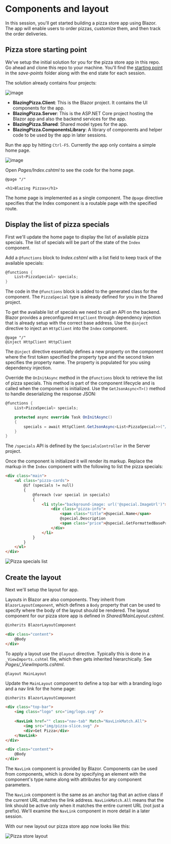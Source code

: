 # Components and layout

In this session, you'll get started building a pizza store app using Blazor. The app will enable users to order pizzas, customize them, and then track the order deliveries.

## Pizza store starting point

We've setup the initial solution for you for the pizza store app in this repo. Go ahead and clone this repo to your machine. You'll find the [starting point](/docs/00-starting-point.md) in the *save-points* folder along with the end state for each session.

The solution already contains four projects:

![image](https://user-images.githubusercontent.com/1874516/51783836-f2418500-20f4-11e9-95d4-4e9b34e6b2ca.png)

- **BlazingPizza.Client**: This is the Blazor project. It contains the UI components for the app.
- **BlazingPizza.Server**: This is the ASP.NET Core project hosting the Blazor app and also the backend services for the app.
- **BlazingPizza.Shared**: Shared model types for the app.
- **BlazingPizza.ComponentsLibrary**: A library of components and helper code to be used by the app in later sessions.

Run the app by hitting `Ctrl-F5`. Currently the app only contains a simple home page.

![image](https://user-images.githubusercontent.com/1874516/51783774-afcb7880-20f3-11e9-9c22-2f330380ff1e.png)

Open *Pages/Index.cshtml* to see the code for the home page.

```
@page "/"

<h1>Blazing Pizzas</h1>
```

The home page is implemented as a single component. The `@page` directive specifies that the Index component is a routable page with the specified route. 

## Display the list of pizza specials

First we'll update the home page to display the list of available pizza specials. The list of specials will be part of the state of the `Index` component.

Add a `@functions` block to *Index.cshtml* with a list field to keep track of the available specials:

```csharp
@functions {
    List<PizzaSpecial> specials;
}
```

The code in the `@functions` block is added to the generated class for the component. The `PizzaSpecial` type is already defined for you in the Shared project.

To get the available list of specials we need to call an API on the backend. Blazor provides a preconfigured `HttpClient` through dependency injection that is already setup with the correct base address. Use the `@inject` directive to inject an `HttpClient` into the `Index` component.

```
@page "/"
@inject HttpClient HttpClient
```

The `@inject` directive essentially defines a new property on the component where the first token specified the property type and the second token specifies the property name. The property is populated for you using dependency injection.

Override the `OnInitAsync` method in the `@functions` block to retrieve the list of pizza specials. This method is part of the component lifecycle and is called when the component is initialized. Use the `GetJsonAsync<T>()` method to handle deserializing the response JSON:

```csharp
@functions {
    List<PizzaSpecial> specials;

    protected async override Task OnInitAsync()
    {
        specials = await HttpClient.GetJsonAsync<List<PizzaSpecial>>("/specials");
    }
}
```

The `/specials` API is defined by the `SpecialsController` in the Server project.

Once the component is initialized it will render its markup. Replace the markup in the `Index` component with the following to list the pizza specials:

```html
<div class="main">
    <ul class="pizza-cards">
        @if (specials != null)
        {
            @foreach (var special in specials)
            {
                <li style="background-image: url('@special.ImageUrl')">
                    <div class="pizza-info">
                        <span class="title">@special.Name</span>
                        @special.Description
                        <span class="price">@special.GetFormattedBasePrice()</span>
                    </div>
                </li>
            }
        }
    </ul>
</div>
```

![Pizza specials list](https://user-images.githubusercontent.com/1874516/51797486-8b0ef800-21fc-11e9-9d2e-a703d6574537.png)

## Create the layout

Next we'll setup the layout for app. 

Layouts in Blazor are also components. They inherit from `BlazorLayoutComponent`, which defines a `Body` property that can be used to specify where the body of the layout should be rendered. The layout component for our pizza store app is defined in *Shared/MainLayout.cshtml*.

```html
@inherits BlazorLayoutComponent

<div class="content">
    @Body
</div>

```

To apply a layout use the `@layout` directive. Typically this is done in a `_ViewImports.cshtml` file, which then gets inherited hierarchically. See *Pages/_ViewImports.cshtml*.

```
@layout MainLayout
```

Update the `MainLayout` component to define a top bar with a branding logo and a nav link for the home page:

```html
@inherits BlazorLayoutComponent

<div class="top-bar">
    <img class="logo" src="img/logo.svg" />
            
    <NavLink href="" class="nav-tab" Match="NavLinkMatch.All">
        <img src="img/pizza-slice.svg" />
        <div>Get Pizza</div>
    </NavLink>
</div>

<div class="content">
    @Body
</div>
```

The `NavLink` component is provided by Blazor. Components can be used from components, which is done by specifying an element with the component's type name along with attributes for any component parameters.

The `NavLink` component is the same as an anchor tag that an active class if the current URL matches the link address. `NavLinkMatch.All` means that the link should be active only when it matches the entire current URL (not just a prefix). We'll examine the `NavLink` component in more detail in a later session.

With our new layout our pizza store app now looks like this:

![Pizza store layout](https://user-images.githubusercontent.com/1874516/51797487-9feb8b80-21fc-11e9-8c91-52dfc86d057f.png)

